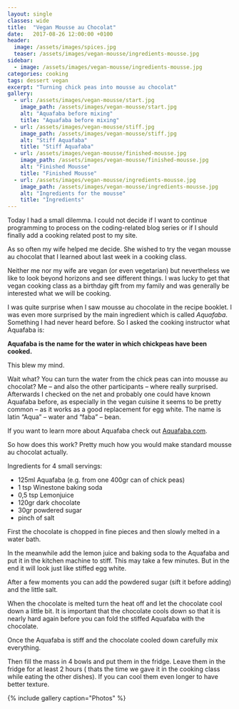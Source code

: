 ```yaml
---
layout: single
classes: wide
title:  "Vegan Mousse au Chocolat"
date:   2017-08-26 12:00:00 +0100
header:
  image: /assets/images/spices.jpg
  teaser: /assets/images/vegan-mousse/ingredients-mousse.jpg
sidebar:
  - image: /assets/images/vegan-mousse/ingredients-mousse.jpg
categories: cooking
tags: dessert vegan
excerpt: "Turning chick peas into mousse au chocolat"
gallery:
  - url: /assets/images/vegan-mousse/start.jpg
    image_path: /assets/images/vegan-mousse/start.jpg
    alt: "Aquafaba before mixing"
    title: "Aquafaba before mixing"
  - url: /assets/images/vegan-mousse/stiff.jpg
    image_path: /assets/images/vegan-mousse/stiff.jpg
    alt: "Stiff Aquafaba"
    title: "Stiff Aquafaba"
  - url: /assets/images/vegan-mousse/finished-mousse.jpg
    image_path: /assets/images/vegan-mousse/finished-mousse.jpg
    alt: "Finished Mousse"
    title: "Finished Mousse"
  - url: /assets/images/vegan-mousse/ingredients-mousse.jpg
    image_path: /assets/images/vegan-mousse/ingredients-mousse.jpg
    alt: "Ingredients for the mousse"
    title: "Ingredients"
---
```


Today I had a small dilemma.
I could not decide if I want to continue programming to process on the coding-related blog series or if I should finally add a cooking related post to my site.

As so often my wife helped me decide. She wished to try the vegan mousse au chocolat that I learned about last week in a cooking class.

Neither me nor my wife are vegan (or even vegetarian) but nevertheless we like to look beyond horizons and see different things.
I was lucky to get that vegan cooking class as a birthday gift from my family and was generally be interested what we will be cooking.

I was quite surprise when I saw mousse au chocolate in the recipe booklet. I was even more surprised by the main ingredient which is called _Aquafaba_. Something I had never heard before. So I asked the cooking instructor what Aquafaba is:

__Aquafaba is the name for the water in which chickpeas have been cooked.__

This blew my mind.

Wait what? You can turn the water from the chick peas can into mousse au chocolat? Me – and also the other participants – where really surprised. Afterwards I checked on the net and probably one could have known Aquafaba before, as especially in the vegan cuisine it seems to be pretty common – as it works as a good replacement for egg white. The name is latin “Aqua” – water and “faba” – bean.

If you want to learn more about Aquafaba check out [Aquafaba.com][aquafaba].

So how does this work? Pretty much how you would make standard mousse au chocolat actually.

Ingredients for 4 small servings:

* 125ml Aquafaba (e.g. from one 400gr can of chick peas)
* 1 tsp Winestone baking soda
* 0,5 tsp Lemonjuice
* 120gr dark chocolate
* 30gr powdered sugar
* pinch of salt

First the chocolate is chopped in fine pieces and then slowly melted in a water bath.

In the meanwhile add the lemon juice and baking soda to the Aquafaba and put it in the kitchen machine to stiff. This may take a few minutes. But in the end it will look just like stiffed egg white.

After a few moments you can add the powdered sugar (sift it before adding) and the little salt.

When the chocolate is melted turn the heat off and let the chocolate cool down a little bit. It is important that the chocolate cools down so that it is nearly hard again before you can fold the stiffed Aquafaba with the chocolate.

Once the Aquafaba is stiff and the chocolate cooled down carefully mix everything.

Then fill the mass in 4 bowls and put them in the fridge. Leave them in the fridge for at least 2 hours ( thats the time we gave it in the cooking class while eating the other dishes). If you can cool them even longer to have better texture.

{% include gallery caption="Photos" %}

[aquafaba]: http://aquafaba.com